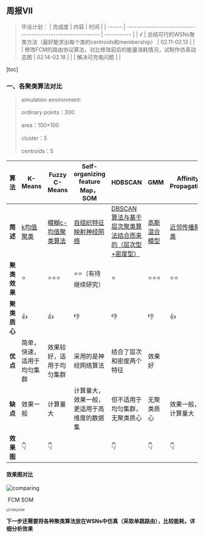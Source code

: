 ## 周报Ⅶ



> 毕设计划：
> | 完成度 | 内容                                                         | 时间        |
> | ------ | ------------------------------------------------------------ | ----------- |
> | √      | 总结可行的WSNs聚类方法（最好能求出每个类的centroids和membership） | 02.11-02.13 |
> |        | 修改FCM的路由协议算法，对比修改前后的能量消耗情况，试制作仿真动态图 | 02.14-02.18 |
> |        | 解决可充电问题                                               |             |



[toc]

### 一、各聚类算法对比

>simulation environment:
>
>ordinary points：300
>
>area：100*100
>
>cluster：5
>
>centroids：5

| 算法         | K-Means | Fuzzy C-Means | Self-organizing feature Map，SOM | HDBSCAN | GMM  | Affinity Propagation | SOM+FCM |
| ------------ | ------- | ------------- | -------------------------------- | ------- | ---- | ---------------------- | ---------------------- |
| **简述**     | [k均值聚类](https://www.cnblogs.com/lliuye/p/9144312.html) | [模糊c-均值聚类算法](https://blog.csdn.net/on2way/article/details/47087201) | [自组织特征映射神经网络](https://www.cnblogs.com/gaosheng12138/p/8028021.html) | [DBSCAN算法与基于层次聚类算法结合而来的（层次型+密度型）](https://blog.csdn.net/ACM_hades/article/details/90906677) | [高斯混合模型](http://blog.sina.com.cn/s/blog_a36a563e0102y2ec.html) | [近邻传播聚类](http://wiki.swarma.net/index.php/Affinity_propagation_聚类) | [基于SOM神经网络的C-均值聚类算法](https://www.ixueshu.com/document/d74a2f857e1942e4.html) |
| **聚类效果** | ⭐ | ⭐⭐⭐ | ⭐⭐（有待继续研究） | ⭐ | ⭐⭐⭐ | ⭐⭐ | （还在研究中） |
| **聚类质心** | 👍 | 👍 | 👎 | 👎 | 👎 | 👍 | （还在研究中） |
| **优点** | 简单，快速，适用于均匀集群 | 效果较好，适用于均匀集群 | 采用的是神经网络算法 | 结合了层次和密度两个特征 | 效果好 |                        |                        |
| **缺点** | 效果一般 | 计算量大 | 计算量大，效果一般，更适用于高维度的数据集 | 但不适用于均匀集群，无聚类质心 | 无聚类质心 | 效果一般，计算量大 | |
| **效果图** | 👇 | 👇 | | 👇 | 👇 | 👇 | |

#### 效果图对比



![comparing](C:\Users\cyy\Desktop\comparing.png)

​                                  FCM                    												SOM

<img src="C:\Users\cyy\Desktop\FCM.png" alt="FCM" style="zoom:50%;" /><img src="C:\Users\cyy\Desktop\SOM.png" alt="SOM" style="zoom:50%;" />

**下一步还需要将各种聚类算法放在WSNs中仿真（采取单跳路由），比较能耗，详细分析效果**